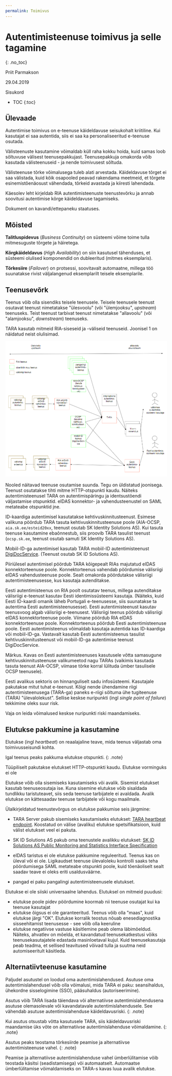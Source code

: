 ```yaml
---
permalink: Toimivus
---
```


# Autentimisteenuse toimivus ja selle tagamine
{: .no_toc}

Priit Parmakson

29.04.2019

Sisukord

- TOC
{:toc}

## Ülevaade

Autentimise toimivus on e-teenuse käideldavuse seisukohalt kriitiline. Kui kasutajat ei saa autentida, siis ei saa ka personaliseeritud e-teenuse osutada.

Välisteenuste kasutamine võimaldab küll raha kokku hoida, kuid samas loob sõltuvuse välisest teenusepakkujast. Teenusepakkuja omakorda võib kasutada välisteenuseid - ja nende toimivusest sõltuda.

Välisteenuse tõrke võimalusega tuleb alati arvestada. Käideldavuse tõrget ei saa välistada, kuid kõik osapooled peavad rakendama meetmeid, et tõrgete esinemistõenäosust vähendada, tõrkeid avastada ja kiiresti lahendada.

Käesolev leht kirjeldab RIA autentimisteenuste teenustevõrku ja annab soovitusi autentimise kõrge käideldavuse tagamiseks.

Dokument on kavandi/ettepaneku staatuses.

## Mõisted

**Talitluspidevus** (_Business Continuity_) on süsteemi võime toime tulla mitmesuguste tõrgete ja häiretega.

**Kõrgkäideldavus** (_High Availability_) on siin kasutusel tähenduses, et süsteemi olulised komponendid on dubleeritud (mitmes eksemplaris).

**Tõrkesiire** (_Failover_) on protsessi, soovitavalt automaatne, millega töö suunatakse rivist väljalangenud eksemplarilt teisele eksemplarile.

## Teenusevõrk

Teenus võib olla sisendiks teisele teenusele. Teisele teenusele teenust osutavat teenust nimetatakse "ülesvoolu" (või "ülemjooksu", _upstream_) teenuseks. Teist teenust tarbivat teenust nimetatakse "allavoolu" (või "alamjooksu", _downstream_) teenuseks.

TARA kasutab mitmeid RIA-siseseid ja -väliseid teenuseid. Joonisel 1 on näidatud neist olulisimad.

<p style='text-align:center;'><img src='img/Teenusvork.PNG' style='width:900px'></p>

Nooled näitavad teenuse osutamise suunda. Tegu on üldistatud joonisega. Teenust osutatakse tihti mitme HTTP-otspunkti kaudu. Näiteks autentimisteenusel TARA on autentimispäringu ja identsustõendi väljastamise otspunktid. eIDAS konnektor- ja vahendusteenustel on SAML metateabe otspunktid jne.

ID-kaardiga autentimisel kasutatakse kehtivuskinnitusteenust. Esimese valikuna pöördub TARA tasuta kehtivuskinnitusteenuse poole (AIA-OCSP, `aia.sk.ee/esteid20xx`, teenust osutab SK Identity Solutions AS). Kui tasuta teenuse kasutamine ebaõnnestub, siis proovib TARA tasulist teenust (`ocsp.sk.ee`, teenust osutab samuti SK Identity Solutions AS).

Mobiil-ID-ga autentimisel kasutab TARA mobiil-ID autentimisteenust [DigiDocService](http://sk-eid.github.io/dds-documentation/). (Teenust osutab SK ID Solutions AS).

Piiriülesel autentimisel pöördub TARA kõigepealt RIAs majutatud eIDAS konnektorteenuse poole. Konnektorteenus vahendab pöördumise välisriigi eIDAS vahendusteenuse poole. Sealt omakorda pöördutakse välisriigi autentimisteenusesse, kus kasutaja autenditakse.

Eesti autentimisteenus on RIA poolt osutatav teenus, millega autenditakse välisriigi e-teenust kasutav Eesti identimissüsteemi kasutaja. (Näiteks, kuid Eesti ID-kaardi omanik läheb Portugali e-teenusesse, siis suunatakse ta autentima Eesti autentimisteenusesse). Eesti autentimisteenust kasutav teenusvoog algab välisriigi e-teenusest. Välisriigi teenus pöördub välisriigi eIDAS konnektorteenuse poole. Viimane pöördub RIA eIDAS konnektorteenuse poole. Konnektorteenus pöördub Eesti autentimisteenuse poole. Eesti autentimisteenus võimaldab kasutaja autentida kas ID-kaardiga või mobiil-ID-ga. Vastavalt kasutab Eesti autentimisteenus tasulist kehtivuskinnitusteenust või mobiil-ID-ga autentimise teenust DigiDocService.

Märkus. Kavas on Eesti autentimisteenuses kasutusele võtta samasugune kehtivuskinnitusteenuse valikumeetod nagu TARAs (vaikimis kasutada tasuta teenust AIA-OCSP, viimase tõrke korral lülituda ümber tasulisele OCSP teenusele).

Eesti avalikus sektoris on hinnanguliselt sadu infosüsteemi. Kasutajale pakutakse mitut tuhat e-teenust. Kõigi nende ühendamine riigi autentimisteenusega (TARA-ga) paneks e-riigi sõltuma ühe tugiteenuse (TARA) "ülevalolekust". Sellise keskse nuripunkti (ingl _single point of failure_) tekkimine oleks suur risk.

Vaja on leida võimalused keskse nuripunkti riski maandamiseks.

## Elutukse pakkumine ja kasutamine

Elutukse (ingl _heartbeat_) on reaalajaline teave, mida teenus väljastab oma toimivusseisundi kohta.

Igal teenus peaks pakkuma elutukse otspunkti.
{: .note}

Tüüpiliselt pakutakse elutukset HTTP-otspunkti kaudu. Elutukse vorminguks ei ole 

Elutukse võib olla sisemiseks kasutamiseks või avalik. Sisemist elutukset kasutab teenuseosutaja ise. Kuna sisemine elutukse võib sisaldada tundlikku taristuteavet, siis seda teenuse tarbijatele ei avaldada. Avalik elutukse on kättesaadav teenuse tarbijatele või kogu maailmale.

Ülalkirjeldatud teenustevõrgus on elutukse pakkumise seis järgmine:

- TARA Server pakub sisemiseks kasutamiseks elutukset: [TARA heartbeat endpoint](https://github.com/e-gov/TARA-Server/blob/master/doc/Configuration.md#heartbeat). Koostatud on välise (avaliku) elutukse spetsifikatsioon, kuid välist elutukset veel ei pakuta.

- SK ID Solutions AS pakub oma teenustele avalikku elutukset: 
[SK ID Solutions AS Public Monitoring and Statistics Interface Specification](https://github.com/SK-EID/public-monitoring)

- eIDAS taristus ei ole elutukse pakkumine reguleeritud. Teenus kas on üleval või ei ole. Ligikaudset teenuse ülevaloleku kontrolli saaks teha pöördumisega SAML metateabe otspunkti poole, kuid tõenäoliselt sealt saadav teave ei oleks eriti usaldusväärne.

- pangad ei paku pangalingi autentimisteenusele elutukset.

Elutukse ei ole siiski universaalne lahendus. Elutuksel on mitmeid puudusi:
- elutukse poole pidev pöördumine koormab nii teenuse osutajat kui ka teenuse kasutajat
- elutukse õigsus ei ole garanteeritud. Teenus võib olla "maas", kuid elutukse järgi "OK". Elutukse korralik teostus nõuab enesediagnostika sisseehitamist teenusesse - see võib olla keeruline
- elutukse negatiivse vastuse käsitlemine peab olema läbimõeldud. Näiteks, ahvatlev on mõelda, et kavandatud teenusekatkestusi võiks teenusekasutajatele edastada masinloetaval kujul. Kuid teenusekasutaja peab teadma, et sellised teavitused võivad tulla ja suutma neid automiseeritult käsitleda. 

## Alternatiivteenuse kasutamine

Paljudel asutustel on loodud oma autentimislahendused. Asutuse oma autentimislahendusel võib olla võimalusi, mida TARA ei paku: seansihaldus, ühekordne sisselogimine (SSO), pääsuhaldus (autoriseerimine).

Asutus võib TARA lisada täiendava või alternatiivse autentimislahendusena asutuse olemasolevale või kavandatavale autentimislahendusele. See vähendab asutuse autentimislahenduse käideldavusriski.
{: .note}

Kui asutus otsustab võtta kasutusele TARA, siis käideldavusriski maandamise üks võte on alternatiivse autentimislahenduse võimaldamine. 
{: .note}

Asutus peaks teostama tõrkesiirde peamise ja alternatiivse autentimisteenuse vahel.
{: .note}

Peamise ja alternatiivse autentimislahenduse vahel ümberlülitamise võib teostada käsitsi (seadistamisega) või automaatselt. Automaatse ümberlülitamise võimaldamiseks on TARA-s kavas luua avalik elutukse.



